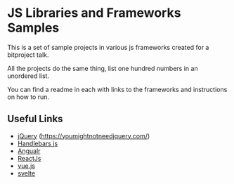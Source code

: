 # JS Libraries and Frameworks Samples

This is a set of sample projects in various js frameworks created for a bitproject talk.

All the projects do the same thing, list one hundred numbers in an unordered list.

You can find a readme in each with links to the frameworks and instructions on how to run.

## Useful Links
* [jQuery](https://jquery.com/) (https://youmightnotneedjquery.com/)
* [Handlebars js](https://handlebarsjs.com/) 
* [Angualr](https://angular.io/)
* [ReactJs](https://reactjs.org/)
* [vue.js](https://vuejs.org/)
* [svelte](https://svelte.dev/)
